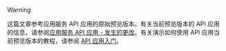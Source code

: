 > [!WARNING]
> 这篇文章参考应用服务 API 应用的原始预览版本。有关当前预览版本的 API 应用的信息，请参阅[应用服务 API 应用 - 发生的更改](../articles/app-service-api/app-service-api-whats-changed.md)。有关演示如何使用 API 应用当前预览版本的教程，请参阅 [API 应用入门](../articles/app-service-api/app-service-api-dotnet-get-started.md)。

<!---HONumber=Mooncake_0919_2016-->
